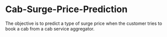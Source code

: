 # Cab-Surge-Price-Prediction
The objective is to predict a type of surge price when the customer tries to book a cab from a cab service aggregator.
